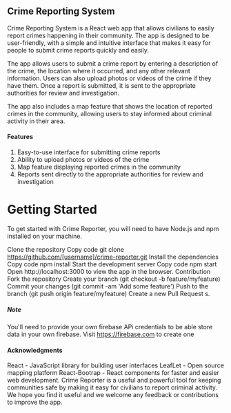 ## Crime Reporting System

Crime Reporting System is a React web app that allows civilians to easily report crimes happening in their community. The app is designed to be user-friendly, with a simple and intuitive interface that makes it easy for people to submit crime reports quickly and easily.

The app allows users to submit a crime report by entering a description of the crime, the location where it occurred, and any other relevant information. Users can also upload photos or videos of the crime if they have them. Once a report is submitted, it is sent to the appropriate authorities for review and investigation.

The app also includes a map feature that shows the location of reported crimes in the community, allowing users to stay informed about criminal activity in their area.

#### Features

1. Easy-to-use interface for submitting crime reports
2. Ability to upload photos or videos of the crime
3. Map feature displaying reported crimes in the community
4. Reports sent directly to the appropriate authorities for review and investigation

# Getting Started

To get started with Crime Reporter, you will need to have Node.js and npm installed on your machine.

Clone the repository
Copy code
git clone https://github.com/[username]/crime-reporter.git
Install the dependencies
Copy code
npm install
Start the development server
Copy code
npm start
Open http://localhost:3000 to view the app in the browser.
Contribution
Fork the repository
Create your branch (git checkout -b feature/myfeature)
Commit your changes (git commit -am 'Add some feature')
Push to the branch (git push origin feature/myfeature)
Create a new Pull Request
s.

##### Note

You'll need to provide your own firebase APi credentials to be able store data in your own firebase.
Visit https://firebase.com to create one

#### Acknowledgments

React - JavaScript library for building user interfaces
LeafLet - Open source mapping platform
React-Bootrap - React components for faster and easier web development.
Crime Reporter is a useful and powerful tool for keeping communities safe by making it easy for civilians to report criminal activity. We hope you find it useful and we welcome any feedback or contributions to improve the app.
